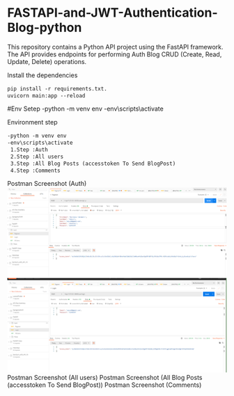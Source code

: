 # FASTAPI-and-JWT-Authentication-Blog-python
This repository contains a Python API project using the FastAPI framework. The API provides endpoints for performing Auth Blog CRUD (Create, Read, Update, Delete) operations.


Install the dependencies

    pip install -r requirements.txt.
    uvicorn main:app --reload
    

#Env Setep 
-python -m venv env
-env\scripts\activate


Environment step

    -python -m venv env
    -env\scripts\activate
     1.Step :Auth
     2.Step :All users
     3.Step :All Blog Posts (accesstoken To Send BlogPost)
     4.Step :Comments

 Postman Screenshot 
     (Auth)
     ![all text](https://github.com/sobuz80/FASTAPI-and-JWT-Authentication-Blog-python/blob/main/install/screenshot/Auth/SignUp.png)
     ![all text](https://github.com/sobuz80/FASTAPI-and-JWT-Authentication-Blog-python/blob/main/install/screenshot/Auth/Login.png)
Postman Screenshot 
     (All users)
Postman Screenshot 
     (All Blog Posts (accesstoken To Send BlogPost))
Postman Screenshot 
     (Comments)  
 
